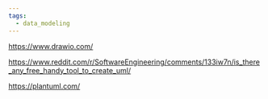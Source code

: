 ```yaml
---
tags:
  - data_modeling
---
```



https://www.drawio.com/

https://www.reddit.com/r/SoftwareEngineering/comments/133iw7n/is_there_any_free_handy_tool_to_create_uml/

https://plantuml.com/

